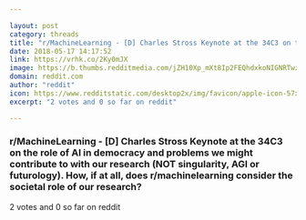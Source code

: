 ```yaml
---

layout: post
category: threads
title: "r/MachineLearning - [D] Charles Stross Keynote at the 34C3 on the role of AI in democracy and problems we might contribute to with our research (NOT singularity, AGI or futurology). How, if at all, does r/machinelearning consider the societal role of our research?"
date: 2018-05-17 14:17:52
link: https://vrhk.co/2Ky0mJX
image: https://b.thumbs.redditmedia.com/jZH10Xp_mXt8Ip2FEQhdxkoNIGNRTwzofAPgmekwSik.jpg
domain: reddit.com
author: "reddit"
icon: https://www.redditstatic.com/desktop2x/img/favicon/apple-icon-57x57.png
excerpt: "2 votes and 0 so far on reddit"

---
```


### r/MachineLearning - [D] Charles Stross Keynote at the 34C3 on the role of AI in democracy and problems we might contribute to with our research (NOT singularity, AGI or futurology). How, if at all, does r/machinelearning consider the societal role of our research?

2 votes and 0 so far on reddit
